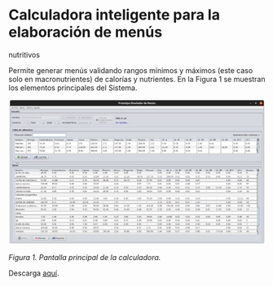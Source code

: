 # Calculadora inteligente para la elaboración de menús
nutritivos

Permite generar menús validando rangos mínimos y máximos (este caso solo en macronutrientes) de calorías y nutrientes.
En la Figura 1 se muestran los elementos principales del Sistema.

![Calculadora](https://github.com/chavezbosquez/calculadora-menus/blob/main/principal.png)

_Figura 1. Pantalla principal de la calculadora._

Descarga [aquí](https://github.com/chavezbosquez/calculadora-menus/raw/main/CalculadoraMenus.zip).

